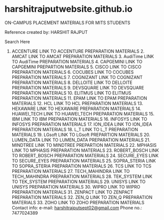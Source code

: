 # harshitrajputwebsite.github.io

ON-CAMPUS PLACEMENT MATERIALS FOR MITS STUDENTS

Reference created by: HARSHIT RAJPUT


Search Here
1. ACCENTURE LINK TO ACCENTURE PREPARATION MATERIALS 2. AMCAT LINK TO AMCAT PREPARATION MATERIALS 3. AudiTime LINK TO AudiTime PREPARATION MATERIALS 4. CAPGEMINI LINK TO CAPGEMINI PREPARTION MATERIALS 5. CISCO LINK TO CISCO PREPARATION MATERIALS 6. COCUBES LINK TO COCUBES PREPARATION MATERIALS 7. COGNIZANT LINK TO COGNIZANT PREPARATION MATERIALS 8. DELLOITE LINK TO DELLOITE PREPARATION MATERIALS 9. DEVSQUARE LINK TO DEVSQUARE PREPARATION MATERIALS 10. ELITMUS LINK TO ELITMUS PREPARATION MATERIALS 11. EPAM LINK TO EPAM PREPARATION MATERIALS 12. HCL LINK TO HCL PREPARATION MATERIALS 13. HEXAWARE LINK TO HEXAWARE PREPARATION MATERIALS 14. HUAWEI_TECH LINK TO HUAWEI_TECH PREPARATION MATERIALS 15. IBM LINK TO IBM PREPARATION MATERIALS 16. INFOSYS LINK TO INFOSYS PREPARATION MATERIALS 17. ION_IDEA LINK TO ION_IDEA PREPARATION MATERIALS 18. L_T LINK TO L_T PREPARATION MATERIALS 19. LGsoft LINK TO LGsoft PREPARTION MATERIALS 20. LUMEN_DATA LINK TO LUMEN_DATA PREPARATION MATERIALS 21. MINDTREE LINK TO MINDTREE PREPARTION MATERIALS 22. MPHASIS LINK TO MPHASIS PREPARATION MATERIALS 23. ROBERT_BOSCH LINK TO ROBERT_BOSCH PREPARATION MATERIALS 24. SECURE_EYES LINK TO SECURE_EYES PREPARATION MATERIALS 25. SOPRA_STERIA LINK TO SOPRA_STERIA PREPARATION MATERIALS 26. TCS LINK TO TCS PREPARATION MATERIALS 27. TECH_MAHINDRA LINK TO TECH_MAHINDRA PREPARATION MATERIALS 28. TEK_SYSTEM LINK TO TEK_SYSTEM PREPARATION MATERIALS 29. UNISYS LINK TO UNISYS PREPARATION MATERIALS 30. WIPRO LINK TO WIPRO PREPARATION MATERIALS 31. ZENPACT LINK TO ZENPACT PREPARATION MATERIALS 32. ZEN_Q LINK TO ZEN_Q PREPARATION MATERIALS 33. ZOHO LINK TO ZOHO PREPARATION MATERIALS
Contact info:
e-mail: harshitrajputsept02@gmail.com
Phone no.: 7477024389
